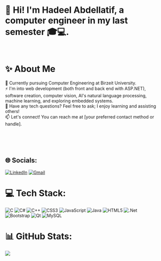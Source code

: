# 👋 Hi! I'm Hadeel Abdellatif, a computer engineer in my last semester 🎓💻.
<br>

# ✨ About Me<be>
🔭 Currently pursuing Computer Engineering at Birzeit University.<br>⚡ I'm into web development (both front and back end with ASP.NET), software creation, computer vision, AI's natural language processing, machine learning, and exploring embedded systems.<br>💬 Have any tech questions? Feel free to ask; I enjoy learning and assisting others!<br>📫 Let's connect! You can reach me at [your preferred contact method or handle].<br><br><br><br><br>

## 🌐 Socials:
[![LinkedIn](https://img.shields.io/badge/LinkedIn-%230077B5.svg?logo=linkedin&logoColor=white)]([https://linkedin.com/in/HadeelAbdellatif](https://www.linkedin.com/in/hadeel-abdellatif-89aa0124a/))
[![Gmail](https://img.shields.io/badge/Gmail-%23D14836.svg?logo=gmail&logoColor=white)](mailto:hadeel.abdellatif2001@gmail.com)

# 💻 Tech Stack:
![C](https://img.shields.io/badge/c-%2300599C.svg?style=flat&logo=c&logoColor=white) ![C#](https://img.shields.io/badge/c%23-%23239120.svg?style=flat&logo=csharp&logoColor=white) ![C++](https://img.shields.io/badge/c++-%2300599C.svg?style=flat&logo=c%2B%2B&logoColor=white) ![CSS3](https://img.shields.io/badge/css3-%231572B6.svg?style=flat&logo=css3&logoColor=white) ![JavaScript](https://img.shields.io/badge/javascript-%23323330.svg?style=flat&logo=javascript&logoColor=%23F7DF1E) ![Java](https://img.shields.io/badge/java-%23ED8B00.svg?style=flat&logo=openjdk&logoColor=white) ![HTML5](https://img.shields.io/badge/html5-%23E34F26.svg?style=flat&logo=html5&logoColor=white) ![.Net](https://img.shields.io/badge/.NET-5C2D91?style=flat&logo=.net&logoColor=white) ![Bootstrap](https://img.shields.io/badge/bootstrap-%238511FA.svg?style=flat&logo=bootstrap&logoColor=white) ![Qt](https://img.shields.io/badge/Qt-%23217346.svg?style=flat&logo=Qt&logoColor=white) ![MySQL](https://img.shields.io/badge/mysql-%2300000f.svg?style=flat&logo=mysql&logoColor=white)
# 📊 GitHub Stats:
<!--![](https://github-readme-stats.vercel.app/api?username=HadelAbdellatif&theme=dark&hide_border=false&include_all_commits=true&count_private=true)<br/>-->

![](https://github-readme-stats.vercel.app/api/top-langs/?username=HadelAbdellatif&theme=dark&hide_border=false&include_all_commits=true&count_private=true&layout=compact)


<!-- Proudly created with GPRM ( https://gprm.itsvg.in ) -->
